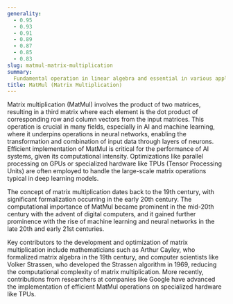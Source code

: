 ```yaml
---
generality:
  - 0.95
  - 0.93
  - 0.91
  - 0.89
  - 0.87
  - 0.85
  - 0.83
slug: matmul-matrix-multiplication
summary:
  Fundamental operation in linear algebra and essential in various applications, including neural networks and machine learning algorithms.
title: MatMul (Matrix Multiplication)
---
```


Matrix multiplication (MatMul) involves the product of two matrices, resulting in a third matrix where each element is the dot product of corresponding row and column vectors from the input matrices. This operation is crucial in many fields, especially in AI and machine learning, where it underpins operations in neural networks, enabling the transformation and combination of input data through layers of neurons. Efficient implementation of MatMul is critical for the performance of AI systems, given its computational intensity. Optimizations like parallel processing on GPUs or specialized hardware like TPUs (Tensor Processing Units) are often employed to handle the large-scale matrix operations typical in deep learning models.

The concept of matrix multiplication dates back to the 19th century, with significant formalization occurring in the early 20th century. The computational importance of MatMul became prominent in the mid-20th century with the advent of digital computers, and it gained further prominence with the rise of machine learning and neural networks in the late 20th and early 21st centuries.

Key contributors to the development and optimization of matrix multiplication include mathematicians such as Arthur Cayley, who formalized matrix algebra in the 19th century, and computer scientists like Volker Strassen, who developed the Strassen algorithm in 1969, reducing the computational complexity of matrix multiplication. More recently, contributions from researchers at companies like Google have advanced the implementation of efficient MatMul operations on specialized hardware like TPUs.
